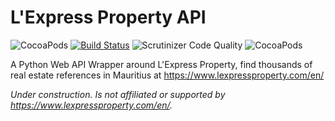 # L'Express Property API

![CocoaPods](https://img.shields.io/badge/Python-3.3%2C%203.4%2C%203.5%2C%203.6-brightgreen.svg)
[![Build Status](https://travis-ci.org/xPrithvi/LExpress-Property-API.svg?branch=master)](https://travis-ci.org/xPrithvi/LExpress-Property-API)
![Scrutinizer Code Quality](https://scrutinizer-ci.com/g/xPrithvi/LExpress-Property-API/badges/quality-score.png?b=master)
![CocoaPods](https://img.shields.io/cocoapods/l/AFNetworking.svg)




A Python Web API Wrapper around L'Express Property, find thousands of real estate references in Mauritius at https://www.lexpressproperty.com/en/

*Under construction.*
*Is not affiliated or supported by https://www.lexpressproperty.com/en/.*
